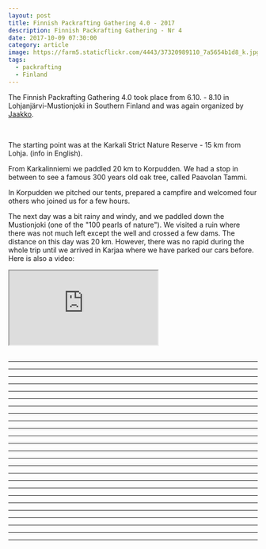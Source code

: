 ```yaml
---
layout: post
title: Finnish Packrafting Gathering 4.0 - 2017
description: Finnish Packrafting Gathering - Nr 4
date: 2017-10-09 07:30:00
category: article
image: https://farm5.staticflickr.com/4443/37320989110_7a5654b1d8_k.jpg
tags:
  - packrafting
  - Finland
---
```

The Finnish Packrafting Gathering 4.0 took place from 6.10. - 8.10 in Lohjanjärvi-Mustionjoki in Southern Finland and was again organized by <a href="https://korpijaakko.com/2017/09/05/finnish-packraft-gathering-4-0/">Jaakko</a>.

<amp-img src="https://farm5.staticflickr.com/4443/37320989110_7a5654b1d8_k.jpg" layout="responsive" width="2048" height="1365" alt="Finnish Packrafting Gathering 4.0"></amp-img>
<br>
<!--more-->

The starting point was at the Karkali Strict Nature Reserve - 15 km from Lohja. (info in English).

From Karkalinniemi we paddled 20 km to Korpudden. We had a stop in between to see a famous 300 years old oak tree, called Paavolan Tammi.

In Korpudden we pitched our tents, prepared a campfire and welcomed four others who joined us for a few hours.

The next day was a bit rainy and windy, and we paddled down the Mustionjoki (one of the "100 pearls of nature"). We visited a ruin where there was not much left except the well and crossed a few dams. The distance on this day was 20 km. However, there was no rapid during the whole trip until we arrived in Karjaa where we have parked our cars before.
<br>
Here is also a video:
<div class="embed-responsive embed-responsive-16by9">
    <iframe class="embed-responsive-item" src="https://www.youtube.com/embed/1SYlMB8UI9o"></iframe>
</div>
<br>
<amp-img src="https://farm5.staticflickr.com/4497/36869225344_37d62ec5a7_k.jpg" layout="responsive" width="2048" height="1225" alt="Finnish Packrafting Gathering 4.0"></amp-img>

---

<amp-img src="https://farm5.staticflickr.com/4492/37321021200_af186970ed_k.jpg" layout="responsive" width="2048" height="1365" alt="Finnish Packrafting Gathering 4.0"></amp-img>

---

<amp-img src="https://farm5.staticflickr.com/4495/23727066278_8d40df01ce_k.jpg" layout="responsive" width="2048" height="1365" alt="Finnish Packrafting Gathering 4.0"></amp-img>

---

<amp-img src="https://farm5.staticflickr.com/4443/36869219774_8669b49fef_k.jpg" layout="responsive" width="2048" height="1056" alt="Finnish Packrafting Gathering 4.0"></amp-img>

---

<amp-img src="https://farm5.staticflickr.com/4487/36869218794_806b9e7861_k.jpg" layout="responsive" width="2048" height="1164" alt="Finnish Packrafting Gathering 4.0"></amp-img>

---

<amp-img src="https://farm5.staticflickr.com/4446/36869216714_02c70ad6ae_k.jpg" layout="responsive" width="2048" height="863" alt="Finnish Packrafting Gathering 4.0"></amp-img>

---

<amp-img src="https://farm5.staticflickr.com/4477/36869215094_8b34573af3_k.jpg" layout="responsive" width="2048" height="592" alt="Finnish Packrafting Gathering 4.0"></amp-img>

---

<amp-img src="https://farm5.staticflickr.com/4472/37321011940_ba5620ef53_k.jpg" layout="responsive" width="2048" height="1365" alt="Finnish Packrafting Gathering 4.0"></amp-img>

---

<amp-img src="https://farm5.staticflickr.com/4498/36869203434_de8c04008e_k.jpg" layout="responsive" width="2048" height="1365" alt="Finnish Packrafting Gathering 4.0"></amp-img>

---

<amp-img src="https://farm5.staticflickr.com/4443/23727051918_61b7e87234_k.jpg" layout="responsive" width="2048" height="1365" alt="Finnish Packrafting Gathering 4.0"></amp-img>

---

<amp-img src="https://farm5.staticflickr.com/4470/37320993590_ad4567d9ba_k.jpg" layout="responsive" width="2048" height="1365" alt="Finnish Packrafting Gathering 4.0"></amp-img>

---

<amp-img src="https://farm5.staticflickr.com/4500/37320980940_0e85c996af_k.jpg" layout="responsive" width="2048" height="1365" alt="Finnish Packrafting Gathering 4.0"></amp-img>

---

<amp-img src="https://farm5.staticflickr.com/4483/37547497552_dd038a16ae_k.jpg" layout="responsive" width="2048" height="1365" alt="Finnish Packrafting Gathering 4.0"></amp-img>

---

<amp-img src="https://farm5.staticflickr.com/4457/37547495492_c28ce6324c_k.jpg" layout="responsive" width="2048" height="1045" alt="Finnish Packrafting Gathering 4.0"></amp-img>

---

<amp-img src="https://farm5.staticflickr.com/4472/37530919986_41062d8e0e_k.jpg" layout="responsive" width="2048" height="1365" alt="Finnish Packrafting Gathering 4.0"></amp-img>

---

<amp-img src="https://farm5.staticflickr.com/4473/37530918136_1f08aaa769_k.jpg" layout="responsive" width="2048" height="1365" alt="Finnish Packrafting Gathering 4.0"></amp-img>

---

<amp-img src="https://farm5.staticflickr.com/4463/37530916246_77fb499394_k.jpg" layout="responsive" width="2048" height="960" alt="Finnish Packrafting Gathering 4.0"></amp-img>

---

<amp-img src="https://farm5.staticflickr.com/4489/37530913356_83efc3d3d2_k.jpg" layout="responsive" width="2048" height="1365" alt="Finnish Packrafting Gathering 4.0"></amp-img>

---

<amp-img src="https://farm5.staticflickr.com/4450/37530911776_baeac5a108_k.jpg" layout="responsive" width="2048" height="1162" alt="Finnish Packrafting Gathering 4.0"></amp-img>

---

<amp-img src="https://farm5.staticflickr.com/4505/37530909556_057a9aea1b_k.jpg" layout="responsive" width="2048" height="782" alt="Finnish Packrafting Gathering 4.0"></amp-img>

---

<amp-img src="https://farm5.staticflickr.com/4473/37530908436_823a639a9a_k.jpg" layout="responsive" width="2048" height="1078" alt="Finnish Packrafting Gathering 4.0"></amp-img>

---

<amp-img src="https://farm5.staticflickr.com/4470/37530903376_66213835fb_k.jpg" layout="responsive" width="2048" height="1365" alt="Finnish Packrafting Gathering 4.0"></amp-img>

---

<amp-img src="https://farm5.staticflickr.com/4471/37530900716_433acd57fd_k.jpg" layout="responsive" width="2048" height="1365" alt="Finnish Packrafting Gathering 4.0"></amp-img>

---

<amp-img src="https://farm5.staticflickr.com/4487/37530897186_2385ce3761_k.jpg" layout="responsive" width="2048" height="1365" alt="Finnish Packrafting Gathering 4.0"></amp-img>

---

<amp-img src="https://farm5.staticflickr.com/4497/37530894876_e1083efd92_k.jpg" layout="responsive" width="2048" height="1254" alt="Finnish Packrafting Gathering 4.0"></amp-img>

---

<amp-img src="https://farm5.staticflickr.com/4496/37320950330_462ec1e042_k.jpg" layout="responsive" width="2048" height="877" alt="Finnish Packrafting Gathering 4.0"></amp-img>
